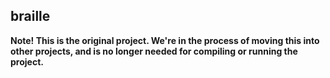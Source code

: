## braille ##
**Note! This is the original project. We're in the process of moving this into other projects, and is no longer needed for compiling or running the project.**